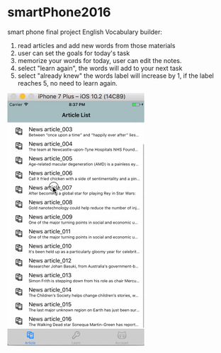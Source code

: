 # smartPhone2016
smart phone final project
English Vocabulary builder:
  1. read articles and add new words from those materials
  2. user can set the goals for today's task
  3. memorize your words for today, user can edit the notes.
  4. select "learn again", the words will add to your next task
  5. select "already knew" the words label will increase by 1, if the label reaches 5, no need to learn again.
  
  ![img](https://github.com/FeifeifeiGit/smartPhone2016/blob/master/vocabularyBuilder-1.gif)
